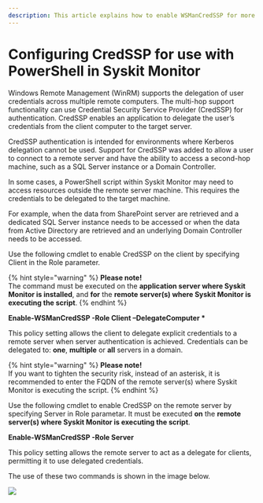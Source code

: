 ```yaml
---
description: This article explains how to enable WSManCredSSP for more advanced PowerShell scripts to work in Syskit Monitor.
---
```


# Configuring CredSSP for use with PowerShell in Syskit Monitor

Windows Remote Management \(WinRM\) supports the delegation of user credentials across multiple remote computers. The multi-hop support functionality can use Credential Security Service Provider \(CredSSP\) for authentication. CredSSP enables an application to delegate the user’s credentials from the client computer to the target server.

CredSSP authentication is intended for environments where Kerberos delegation cannot be used. Support for CredSSP was added to allow a user to connect to a remote server and have the ability to access a second-hop machine, such as a SQL Server instance or a Domain Controller.

In some cases, a PowerShell script within Syskit Monitor may need to access resources outside the remote server machine. This requires the credentials to be delegated to the target machine.

For example, when the data from SharePoint server are retrieved and a dedicated SQL Server instance needs to be accessed or when the data from Active Directory are retrieved and an underlying Domain Controller needs to be accessed.

Use the following cmdlet to enable CredSSP on the client by specifying Client in the Role parameter.

{% hint style="warning" %}
**Please note!**  
The command must be executed on the **application server where Syskit Monitor is installed**, and **for** the **remote server\(s\) where Syskit Monitor is executing the script**.
{% endhint %}

**Enable-WSManCredSSP -Role Client –DelegateComputer \***

This policy setting allows the client to delegate explicit credentials to a remote server when server authentication is achieved. Credentials can be delegated to: **one**, **multiple** or **all** servers in a domain.

{% hint style="warning" %}
**Please note!**  
If you want to tighten the security risk, instead of an asterisk, it is recommended to enter the FQDN of the remote server\(s\) where Syskit Monitor is executing the script.
{% endhint %}

Use the following cmdlet to enable CredSSP on the remote server by specifying Server in Role parametar. It must be executed **on** the **remote server\(s\) where Syskit Monitor is executing the script**.

**Enable-WSManCredSSP -Role Server**

This policy setting allows the remote server to act as a delegate for clients, permitting it to use delegated credentials.

The use of these two commands is shown in the image below.

![](../.gitbook/assets/credsspcommands.png)

